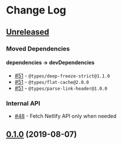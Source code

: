 # Change Log

## [Unreleased]

### Moved Dependencies

#### dependencies -> devDependencies

* [#51] - `@types/deep-freeze-strict@1.1.0`
* [#51] - `@types/flat-cache@2.0.0`
* [#51] - `@types/parse-link-header@1.0.0`

### Internal API

* [#48] - Fetch Netlify API only when needed

[Unreleased]: https://github.com/sounisi5011/metalsmith-netlify-published-date/compare/v0.1.0...HEAD
[#48]: https://github.com/sounisi5011/metalsmith-netlify-published-date/pull/48
[#51]: https://github.com/sounisi5011/metalsmith-netlify-published-date/pull/51

## [0.1.0] (2019-08-07)

[0.1.0]: https://github.com/sounisi5011/metalsmith-netlify-published-date/compare/v0.0.0...v0.1.0
